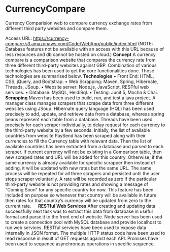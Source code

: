 # CurrencyCompare
Currency Comparision web to compare currency exchange rates from different third party websites and compare them.

Access URL: https://currency-compare.s3.amazonaws.com/Code/WebApp/public/index.html
(NOTE: Database features not be available with an access with this URL because of less resources and db cannot be hosted on cloud.)
**Concept**
   A currency compare is a comparison website that compares the currency rate from three different third-party websites against GBP. Combination of various technologies has been      used to get the core functionalities done. Those technologies are summarised below.
**Technologies**
   •	Front End: HTML, CSS, jQuery, and Bootstrap.
   •	Web Scrapping: Maven, Spring, Hibernate, Threads, JSoup.
   •	Website server: Node.js, JavaScript, RESTful web services.
   •	Database: MySQL, HeidiSql.
   •	Testing: Junit 5, Mocha & Chai. 
 **Scrapping**
   Maven has been used to build, run, and test a java project. A manager class manages scrapers that scrape data from three different websites using JSoup. Hibernate query            language (HQL) has been used precisely to add, update, and retrieve data from a database, whereas spring beans represent each table from a database.  Threads have been used        precisely for each scraper individually, to delay request for each currency to the third-party website by a few seconds.
   Initially, the list of available countries from website PaySend has been scraped along with their currencies to fill the Currency table with relevant data. Then the list of        available countries has been extracted from a database and parsed to each scraper. If current currency will not be existing in a Comparison table, then new scraped rates and      URL will be added for this country. Otherwise, if the same currency is already available for specific scrapper then instead of adding, it will be updated with new rates but the    same URL. The same process will be repeated for all three scrapers and persisted until the user stops scraper voluntarily.
   A rate will be recorded as zero if the particular third-party website is not providing rates and showing a message of “Coming Soon” for any specific country for now. This          feature has been included on purpose so whenever that country will be available in future then rates for that country’s currency will be updated from zero to the current rate.  
   **RESTful Web Services**
   After creating and updating data successfully next task was to extract this data from database in useful format and parse it to the front end of website. Node server has been      used to create a connection pool with MySQL database and provide localhost to run web services. RESTful services have been used to expose data internally in JSON format. The      multiple HTTP status code have been used to read response in result of GET requests against each API. Promises have been used to sequence asynchronous operations in specific      sequence.


